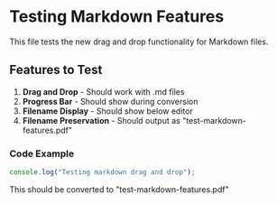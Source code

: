 # Testing Markdown Features

This file tests the new drag and drop functionality for Markdown files.

## Features to Test

1. **Drag and Drop** - Should work with .md files
2. **Progress Bar** - Should show during conversion
3. **Filename Display** - Should show below editor
4. **Filename Preservation** - Should output as "test-markdown-features.pdf"

### Code Example

```javascript
console.log("Testing markdown drag and drop");
```

This should be converted to "test-markdown-features.pdf" 